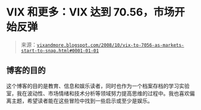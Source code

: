 <!--yml

类别：未分类

日期：2024-05-18 18:21:52

-->

# VIX 和更多：VIX 达到 70.56，市场开始反弹

> 来源：[`vixandmore.blogspot.com/2008/10/vix-to-7056-as-markets-start-to-snap.html#0001-01-01`](http://vixandmore.blogspot.com/2008/10/vix-to-7056-as-markets-start-to-snap.html#0001-01-01)

## 博客的目的

这个博客的目的是教育、信息和娱乐读者，同时也作为一个档案存档的学习实验室，我在波动性、市场情绪和技术分析等领域努力提高思维的过程中。我也喜欢偏离主题，希望读者能在这些冒险中找到一些启示或至少是娱乐。
